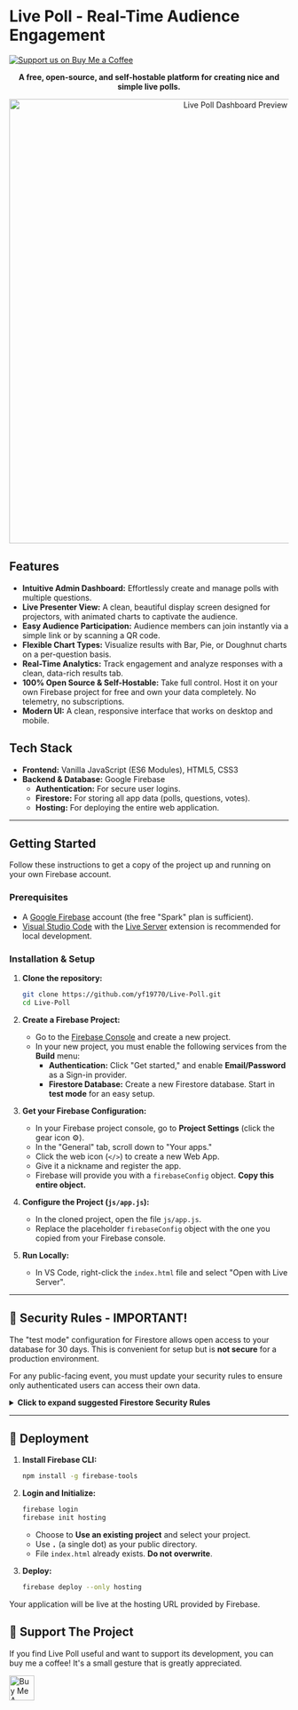 
# Live Poll - Real-Time Audience Engagement
[![Support us on Buy Me a Coffee](https://img.shields.io/badge/Support-Buy%20Me%20a%20Coffee-yellow.svg)](https://buymeacoffee.com/osfy)
<div align="center">

**A free, open-source, and self-hostable platform for creating nice and simple live polls.**


</div>

<p align="center">
  <img src="https://i.ibb.co/2YHL7bVg/Screenshot-2025-08-12-at-12-08-30-AM.png" alt="Live Poll Dashboard Preview" width="800px">
</p>

## Features

-   **Intuitive Admin Dashboard:** Effortlessly create and manage polls with multiple questions.
-   **Live Presenter View:** A clean, beautiful display screen designed for projectors, with animated charts to captivate the audience.
-   **Easy Audience Participation:** Audience members can join instantly via a simple link or by scanning a QR code.
-   **Flexible Chart Types:** Visualize results with Bar, Pie, or Doughnut charts on a per-question basis.
-   **Real-Time Analytics:** Track engagement and analyze responses with a clean, data-rich results tab.
-   **100% Open Source & Self-Hostable:** Take full control. Host it on your own Firebase project for free and own your data completely. No telemetry, no subscriptions.
-   **Modern UI:** A clean, responsive interface that works on desktop and mobile.

## Tech Stack

-   **Frontend:** Vanilla JavaScript (ES6 Modules), HTML5, CSS3
-   **Backend & Database:** Google Firebase
    -   **Authentication:** For secure user logins.
    -   **Firestore:** For storing all app data (polls, questions, votes).
    -   **Hosting:** For deploying the entire web application.

---

## Getting Started

Follow these instructions to get a copy of the project up and running on your own Firebase account.

### Prerequisites

-   A [Google Firebase](https://firebase.google.com/) account (the free "Spark" plan is sufficient).
-   [Visual Studio Code](https://code.visualstudio.com/) with the [Live Server](https://marketplace.visualstudio.com/items?itemName=ritwickdey.LiveServer) extension is recommended for local development.

### Installation & Setup

1.  **Clone the repository:**
    ```bash
    git clone https://github.com/yf19770/Live-Poll.git
    cd Live-Poll
    ```

2.  **Create a Firebase Project:**
    -   Go to the [Firebase Console](https://console.firebase.google.com/) and create a new project.
    -   In your new project, you must enable the following services from the **Build** menu:
        -   **Authentication:** Click "Get started," and enable **Email/Password** as a Sign-in provider.
        -   **Firestore Database:** Create a new Firestore database. Start in **test mode** for an easy setup.

3.  **Get your Firebase Configuration:**
    -   In your Firebase project console, go to **Project Settings** (click the gear icon ⚙️).
    -   In the "General" tab, scroll down to "Your apps."
    -   Click the web icon (`</>`) to create a new Web App.
    -   Give it a nickname and register the app.
    -   Firebase will provide you with a `firebaseConfig` object. **Copy this entire object.**

4.  **Configure the Project (`js/app.js`):**
    -   In the cloned project, open the file `js/app.js`.
    -   Replace the placeholder `firebaseConfig` object with the one you copied from your Firebase console.

5.  **Run Locally:**
    -   In VS Code, right-click the `index.html` file and select "Open with Live Server".

---

## 🔐 Security Rules - IMPORTANT!

The "test mode" configuration for Firestore allows open access to your database for 30 days. This is convenient for setup but is **not secure** for a production environment.

For any public-facing event, you must update your security rules to ensure only authenticated users can access their own data.

<details>
<summary><strong>Click to expand suggested Firestore Security Rules</strong></summary>

Go to your **Firebase Console -> Firestore Database -> Rules** tab and paste the following, then click **Publish**:

```javascript
rules_version = '2';

service cloud.firestore {
  match /databases/{database}/documents {

    // The /users path itself is only writable by the owner.
    match /users/{userId} {
      allow write: if request.auth.uid == userId;

      // The 'polls' subcollection
      match /polls/{pollId} {
        // Allow a user to GET a single poll if they have the ID.
        allow get: if true;
        allow write: if request.auth.uid == userId;

        // The 'questions' subcollection
        match /questions/{questionId} {
          allow get: if true;
          allow write: if request.auth.uid == userId;

          // The 'results' subcollection
          match /results/{resultDocId} {
            // Allow a user to GET the results document if they know the path.
            allow get: if true;
            
            // Allow a user to UPDATE the results doc ONLY IF it's a valid vote.
            allow update: if isValidVote();

            // Only the owner can create or delete the results document.
            allow create, delete: if request.auth.uid == userId;
          }
        }
      }
    }
  }

  // This function validates an incoming vote to ensure it's legitimate.
  function isValidVote() {
    let beforeCounts = resource.data.counts;
    let afterCounts = request.resource.data.counts;
    
    // Rule 1: The document must only contain the 'counts' map.
    let docKeysUnchanged = request.resource.data.keys().hasOnly(['counts']);

    // Rule 2: No options can be added or removed from the 'counts' map.
    let mapKeysUnchanged = beforeCounts.keys() == afterCounts.keys();
    
    
    // The entire update is only valid if ALL these conditions are true.
    return docKeysUnchanged && mapKeysUnchanged;
  }
}
```
This is a basic rule set. You can [learn more about securing your data here](https://firebase.google.com/docs/firestore/security/get-started).

</details>

---

## 🚢 Deployment

1.  **Install Firebase CLI:**
    ```bash
    npm install -g firebase-tools
    ```
2.  **Login and Initialize:**
    ```bash
    firebase login
    firebase init hosting
    ```
    -   Choose to **Use an existing project** and select your project.
    -   Use **`.`** (a single dot) as your public directory.
    -   File `index.html` already exists. **Do not overwrite**.

3.  **Deploy:**
    ```bash
    firebase deploy --only hosting
    ```

Your application will be live at the hosting URL provided by Firebase.


## 💖 Support The Project

If you find Live Poll useful and want to support its development, you can buy me a coffee! It's a small gesture that is greatly appreciated.

<a href="https://buymeacoffee.com/osfy">
  <img src="https://cdn.buymeacoffee.com/buttons/v2/default-yellow.png" alt="Buy Me A Coffee" height="45">
</a>
